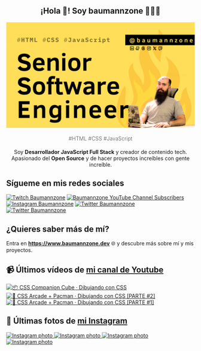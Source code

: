 <p align="center">
   <h2 align="center">¡Hola 👋! Soy baumannzone 👨🏻‍💻</h2>
   <img align="center" src="img/Senior Software Engineer.png" />
   <h4 align="center" style="font-weight: 300; color: #555;">#HTML #CSS #JavaScript</h4>
</p>

<p align="center" style="margin-bottom: 20px">Soy <strong>Desarrollador JavaScript Full Stack</strong> y creador de contenido tech.
<br/>
Apasionado del <strong>Open Source</strong> y de hacer proyectos increíbles con gente increíble.
</p>

## Sígueme en mis redes sociales

[![Twitch Baumannzone](https://img.shields.io/twitch/status/baumannzone?style=social)](https://twitch.tv/baumannzone)
[![Baumannzone YouTube Channel Subscribers](https://img.shields.io/youtube/channel/subscribers/UCTTj5ztXnGeDRPFVsBp7VMA?style=social)](https://youtube.com/rambitojs)
[![Instagram Baumannzone](https://img.shields.io/badge/Baumannzone--_.svg?label=Instagram&style=social&logo=instagram)](https://instagram.com/baumannzone)
[![Twitter Baumannzone](https://img.shields.io/twitter/follow/Baumannzone?label=Twitter&style=social)](https://twitter.com/baumannzone)
[![Twitter Baumannzone](https://img.shields.io/badge/LinkedIn-ffffff?logo=linkedin&logoColor=black)](https://www.linkedin.com/in/baumannzone/)


## ¿Quieres saber más de mí?

Entra en **https://www.baumannzone.dev** 🌐 y descubre más sobre mí y mis proyectos.

## 📹 Últimos vídeos de [mi canal de Youtube](https://youtube.com/rambitojs?sub_confirmation=1)


<a href='https://youtu.be/W6xwoSJahA0' target='_blank'>
  <img width='30%' src='https://img.youtube.com/vi/W6xwoSJahA0/mqdefault.jpg' alt='📦 CSS Companion Cube · Dibujando con CSS' />
</a>
<a href='https://youtu.be/9C3NXVXewH8' target='_blank'>
  <img width='30%' src='https://img.youtube.com/vi/9C3NXVXewH8/mqdefault.jpg' alt='👾 CSS Arcade + Pacman · Dibujando con CSS [PARTE #2]' />
</a>
<a href='https://youtu.be/2ahqLdgkSxA' target='_blank'>
  <img width='30%' src='https://img.youtube.com/vi/2ahqLdgkSxA/mqdefault.jpg' alt='👾 CSS Arcade + Pacman · Dibujando con CSS [PARTE #1]' />
</a>

## 📸 Últimas fotos de [mi Instagram](https://instagram.com/baumannzone)


<a href='https://instagram.com/p/C_IkDSfsKFQ' target='_blank'>
  <img width='20%' src='https://instagram.fevn5-1.fna.fbcdn.net/v/t51.29350-15/457013469_1850307488787058_86989638164684728_n.jpg?stp=dst-jpg_e15_fr_s1080x1080&_nc_ht=instagram.fevn5-1.fna.fbcdn.net&_nc_cat=110&_nc_ohc=gHq2Blrf5XEQ7kNvgG5MDqx&edm=APU89FABAAAA&ccb=7-5&ig_cache_key=MzQ0MzE2MDQ3MDgxNjU5NjMwNA%3D%3D.2-ccb7-5&oh=00_AYC2YSa3Bgw7gaYabj9GUqhe7srFno02-Lw-8KaqcimtNw&oe=66D3872B&_nc_sid=bc0c2c' alt='Instagram photo' />
</a>
<a href='https://instagram.com/p/C-59gw4Aw0-' target='_blank'>
  <img width='20%' src='https://instagram.fevn5-1.fna.fbcdn.net/v/t51.29350-15/456340835_518407424075999_8604607921035900697_n.jpg?stp=dst-jpg_e35_s1080x1080&_nc_ht=instagram.fevn5-1.fna.fbcdn.net&_nc_cat=111&_nc_ohc=7MaVIgTK2P4Q7kNvgEdDURU&edm=APU89FABAAAA&ccb=7-5&ig_cache_key=MzQzOTA1MDMyMjgxMzg0ODg5NA%3D%3D.2-ccb7-5&oh=00_AYDUyfY5NPlJAgHEy8QsqHJoO8jGNA5CunpwuP1K3YwcVA&oe=66D37CD3&_nc_sid=bc0c2c' alt='Instagram photo' />
</a>
<a href='https://instagram.com/p/C-rzu71gMXC' target='_blank'>
  <img width='20%' src='https://instagram.fevn5-1.fna.fbcdn.net/v/t51.29350-15/455462879_1043010523626685_7913432318271778564_n.jpg?stp=dst-jpg_e35_s1080x1080&_nc_ht=instagram.fevn5-1.fna.fbcdn.net&_nc_cat=101&_nc_ohc=W9QL74AnwD4Q7kNvgFtnHmA&edm=APU89FABAAAA&ccb=7-5&ig_cache_key=MzQzNTA2NjY2NjUxNjUzMDYyNg%3D%3D.2-ccb7-5&oh=00_AYCwKCyuhMplmbgq5VIWqofl51KnTihKW550ut-YcTIdFg&oe=66D39E23&_nc_sid=bc0c2c' alt='Instagram photo' />
</a>
<a href='https://instagram.com/p/C-N0gQrtqAd' target='_blank'>
  <img width='20%' src='https://instagram.fevn5-1.fna.fbcdn.net/v/t51.29350-15/454032803_479706884669567_235948219933281414_n.jpg?stp=dst-jpg_e35_s1080x1080&_nc_ht=instagram.fevn5-1.fna.fbcdn.net&_nc_cat=111&_nc_ohc=mKazXCoRDZ8Q7kNvgH1M0sr&edm=APU89FABAAAA&ccb=7-5&ig_cache_key=MzQyNjYyNTgwNjg1MzkwNjQ2MQ%3D%3D.2-ccb7-5&oh=00_AYCNBAK50JiENipkXBeQ1uesu3h522pB9Nf8-9BlcKVPSg&oe=66D38522&_nc_sid=bc0c2c' alt='Instagram photo' />
</a>
